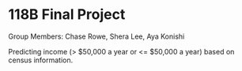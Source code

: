 # 118B Final Project
Group Members: Chase Rowe, Shera Lee, Aya Konishi

Predicting income (> $50,000 a year or <= $50,000 a year) based on census information.

